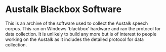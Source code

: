 # Austalk Blackbox Software

This is an archive of the software used to collect the Austalk
speech corpus.  This ran on Windows 'blackbox' hardware and ran
the protocol for data collection.  It is unlikely to build
any more but is of interest to people working on the Austalk
as it includes the detailed protocol for data collection.

